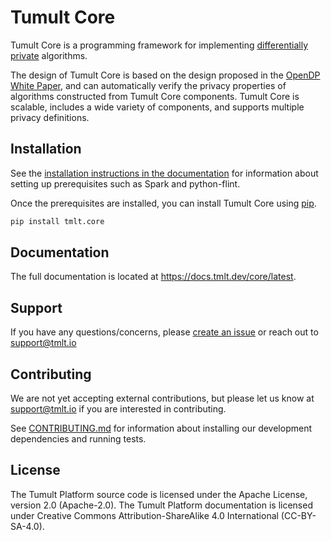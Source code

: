 # Tumult Core

Tumult Core is a programming framework for implementing [differentially private](https://en.wikipedia.org/wiki/Differential_privacy) algorithms.

The design of Tumult Core is based on the design proposed in the [OpenDP White Paper](https://projects.iq.harvard.edu/files/opendifferentialprivacy/files/opendp_white_paper_11may2020.pdf), and can automatically verify the privacy properties of algorithms constructed from Tumult Core components. Tumult Core is scalable, includes a wide variety of components, and supports multiple privacy definitions.

## Installation

See the [installation instructions in the documentation](https://docs.tmlt.dev/core/latest/installation.html#installation-instructions) for information about setting up prerequisites such as Spark and python-flint.

Once the prerequisites are installed, you can install Tumult Core using [pip](https://pypi.org/project/pip/).

```bash
pip install tmlt.core
```

## Documentation

The full documentation is located at https://docs.tmlt.dev/core/latest.

## Support

If you have any questions/concerns, please [create an issue](https://gitlab.com/tumult-labs/core/-/issues) or reach out to [support@tmlt.io](mailto:support@tmlt.io)

## Contributing

We are not yet accepting external contributions, but please let us know at [support@tmlt.io](mailto:support@tmlt.io) if you are interested in contributing.

See [CONTRIBUTING.md](CONTRIBUTING.md) for information about installing our development dependencies and running tests.


## License

The Tumult Platform source code is licensed under the Apache License, version 2.0 (Apache-2.0).
The Tumult Platform documentation is licensed under
Creative Commons Attribution-ShareAlike 4.0 International (CC-BY-SA-4.0).
